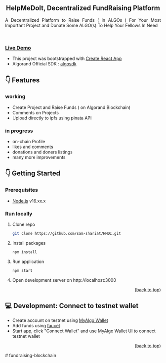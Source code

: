 <div align="center">

<h2 align="center">HelpMeDoIt, Decentralized FundRaising Platform</h2>

<p align="justify">A Decentralized Platform to Raise Funds ( in ALGOs ) For Your Most Important Project and Donate Some ALGO(s) To Help Your Fellows In Need</p>
</div>
<br/>
<h3 align="left"><a href="https://sam-shariat.github.io/HMDI/" target="_blank">Live Demo</a></h3>

- This project was bootstrapped with [Create React App](https://github.com/facebook/create-react-app)
- Algorand Official SDK : [algosdk](https://www.npmjs.com/package/algosdk)

## :point_down: Features

### working

- Create Project and Raise Funds ( on Algorand Blockchain)
- Comments on Projects
- Upload directly to ipfs using pinata API

### in progress

- on-chain Profile
- likes and comments
- donations and doners listings
- many more improvements

<!-- GETTING STARTED -->

## :point_down: Getting Started

### Prerequisites

- [Node.js](https://nodejs.org/en/) v16.xx.x

### Run locally

1. Clone repo

   ```sh
   git clone https://github.com/sam-shariat/HMDI.git
   ```

2. Install packages
   ```sh
   npm install
   ```
3. Run application
   ```sh
   npm start
   ```
4. Open development server on http://localhost:3000

<p align="right">(<a href="#top">back to top</a>)</p>

## :computer: Development: Connect to testnet wallet

- Create account on testnet using [MyAlgo Wallet](https://wallet.myalgo.com/)
- Add funds using [faucet](https://bank.testnet.algorand.network/)
- Start app, click "Connect Wallet" and use MyAlgo Wallet UI to connect testnet wallet

<p align="right">(<a href="#top">back to top</a>)</p>
#   f u n d r a i s i n g - b l o c k c h a i n  
 